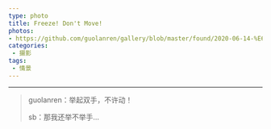```yaml
---
type: photo
title: Freeze! Don't Move!
photos:
- https://github.com/guolanren/gallery/blob/master/found/2020-06-14-%E6%83%85%E6%99%AF-Freeze-Don't-Move/Freeze-Don't-Move.jpeg?raw=true
categories:
 - 摄影
tags:
 - 情景
---
```


<!-- more -->

------

> guolanren：举起双手，不许动！
>
> sb：那我还举不举手...
